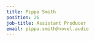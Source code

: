 ```yaml
---
title: Pippa Smith
position: 26
job-title: Assistant Producer
email: pippa.smith@novel.audio
---
```


